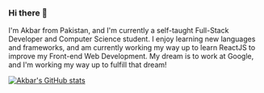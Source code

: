 ### Hi there 👋

I'm Akbar from Pakistan, and I'm currently a self-taught Full-Stack Developer and Computer Science student. I enjoy learning new languages and frameworks, and am currently working my way up to learn ReactJS to improve my Front-end Web Development. My dream is to work at Google, and I'm working my way up to fulfill that dream! 

[![Akbar's GitHub stats](https://github-readme-stats.vercel.app/api?username=mianakbarjan)](https://github.com/anuraghazra/github-readme-stats)

